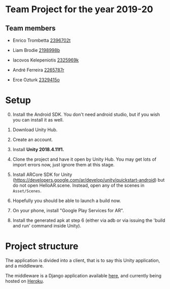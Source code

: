# Team Project for the year 2019-20

## Team members

- Enrico Trombetta [2396702t](mailto:2396702t@student.gla.ac.uk)

- Liam Brodie [2198998b](mailto:2198998b@student.gla.ac.uk)

- Iacovos Kelepeniotis [2325969k](mailto:2325969k@student.gla.ac.uk)

- André Ferreira [2265787r](mailto:2265787r@student.gla.ac.uk)

- Erce Ozturk [2329415o](mailto:2329415o@student.gla.ac.uk)

# Setup

0. Install the Android SDK. You don't need android studio, but if you wish you can install it as well.

1. Download Unity Hub.

2. Create an account.

3. Install **Unity 2018.4.11f1.**

4. Clone the project and have it open by Unity Hub. You may get lots of import errors now, just ignore them at this stage.

5. Install ARCore SDK for Unity (https://developers.google.com/ar/develop/unity/quickstart-android) but do not open HelloAR.scene. Instead, open any of the scenes in `Asset/Scenes`.

6. Hopefully you should be able to launch a build now.

7. On your phone, install "Google Play Services for AR".

8. Install the generated apk at step 6 (either via adb or via issuing the 'build and run' command inside Unity).

# Project structure

The application is divided into a client, that is to say this Unity application, and a middleware.

The middleware is a Django application available [here](https://stgit.dcs.gla.ac.uk/tp3-2019-cs25/game-middleware),
and currently being hosted on [Heroku](http://glasgow-cs25-middleware.herokuapp.com/).
